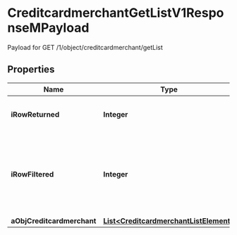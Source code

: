 

# CreditcardmerchantGetListV1ResponseMPayload

Payload for GET /1/object/creditcardmerchant/getList

## Properties

| Name | Type | Description | Notes |
|------------ | ------------- | ------------- | -------------|
|**iRowReturned** | **Integer** | The number of rows returned |  |
|**iRowFiltered** | **Integer** | The number of rows matching your filters (if any) or the total number of rows |  |
|**aObjCreditcardmerchant** | [**List&lt;CreditcardmerchantListElement&gt;**](CreditcardmerchantListElement.md) |  |  |



